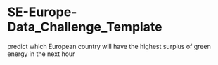 # SE-Europe-Data_Challenge_Template

predict which European country will have the highest surplus of green energy in the next hour
